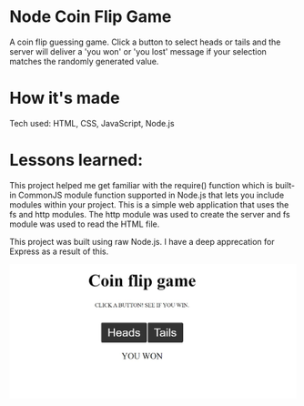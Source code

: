# Node Coin Flip Game

A coin flip guessing game. Click a button to select heads or tails and the server will deliver a 'you won' or 'you lost' message if your selection matches the randomly generated value.

# How it's made
Tech used: HTML, CSS, JavaScript, Node.js

# Lessons learned:
This project helped me get familiar with the require() function which is built-in CommonJS module function supported in Node.js that lets you include modules within your project. This is a simple web application that uses the fs and http modules. The http module was used to create the server and fs module was used to read the HTML file.

This project was built using raw Node.js. I have a deep apprecation for Express as a result of this.

<img src="node-coin-flip-project-screen-shot.JPG">
